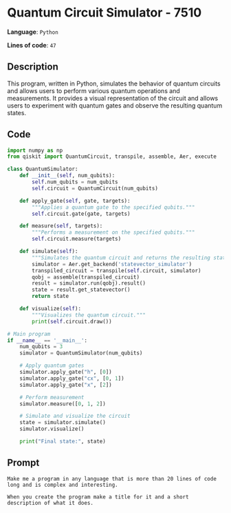 # Quantum Circuit Simulator - 7510

**Language**: `Python`

**Lines of code**: `47`

## Description

This program, written in Python, simulates the behavior of quantum circuits and allows users to perform various quantum operations and measurements. It provides a visual representation of the circuit and allows users to experiment with quantum gates and observe the resulting quantum states.

## Code

``` Python
import numpy as np
from qiskit import QuantumCircuit, transpile, assemble, Aer, execute

class QuantumSimulator:
    def __init__(self, num_qubits):
        self.num_qubits = num_qubits
        self.circuit = QuantumCircuit(num_qubits)

    def apply_gate(self, gate, targets):
        """Applies a quantum gate to the specified qubits."""
        self.circuit.gate(gate, targets)

    def measure(self, targets):
        """Performs a measurement on the specified qubits."""
        self.circuit.measure(targets)

    def simulate(self):
        """Simulates the quantum circuit and returns the resulting state."""
        simulator = Aer.get_backend('statevector_simulator')
        transpiled_circuit = transpile(self.circuit, simulator)
        qobj = assemble(transpiled_circuit)
        result = simulator.run(qobj).result()
        state = result.get_statevector()
        return state

    def visualize(self):
        """Visualizes the quantum circuit."""
        print(self.circuit.draw())

# Main program
if __name__ == '__main__':
    num_qubits = 3
    simulator = QuantumSimulator(num_qubits)

    # Apply quantum gates
    simulator.apply_gate("h", [0])
    simulator.apply_gate("cx", [0, 1])
    simulator.apply_gate("x", [2])

    # Perform measurement
    simulator.measure([0, 1, 2])

    # Simulate and visualize the circuit
    state = simulator.simulate()
    simulator.visualize()

    print("Final state:", state)

```

## Prompt

```
Make me a program in any language that is more than 20 lines of code long and is complex and interesting.

When you create the program make a title for it and a short description of what it does.
```